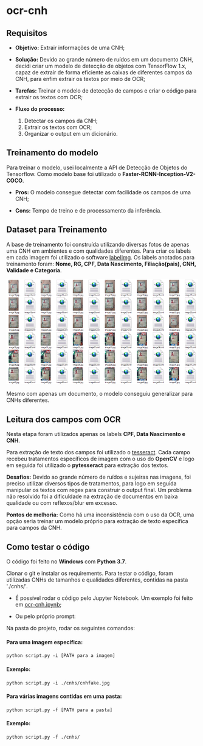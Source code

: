 # ocr-cnh

## Requisitos
- <b>Objetivo:</b> Extrair informações de uma CNH;

- <b>Solução:</b> Devido ao grande número de ruídos em um documento CNH, decidi criar um modelo de detecção de objetos com TensorFlow 1.x, capaz de extrair de forma eficiente as caixas de diferentes campos da CNH, para enfim extrair os textos por meio de OCR;

- <b>Tarefas:</b> Treinar o modelo de detecção de campos e criar o código para extrair os textos com OCR;

- <b>Fluxo do processo:</b>
  1. Detectar os campos da CNH;
  2. Extrair os textos com OCR;
  3. Organizar o output em um dicionário.

## Treinamento do modelo
Para treinar o modelo, usei localmente a API de Detecção de Objetos do Tensorflow. Como modelo base foi utilizado o <b>Faster-RCNN-Inception-V2-COCO</b>.

- <b>Pros:</b> O modelo consegue detectar com facilidade os campos de uma CNH;

- <b>Cons:</b> Tempo de treino e de processamento da inferência.

## Dataset para Treinamento
A base de treinamento foi construída utilizando diversas fotos de apenas uma CNH em ambientes e com qualidades diferentes. Para criar os labels em cada imagem foi utilizado o software <a href="https://github.com/tzutalin/labelImg">labelImg</a>. Os labels anotados para treinamento foram: <b>Nome, RG, CPF, Data Nascimento, Filiação(pais), CNH, Validade e Categoria</b>.

![Base de treino](basetreino.png)

Mesmo com apenas um documento, o modelo conseguiu generalizar para CNHs diferentes.

## Leitura dos campos com OCR
Nesta etapa foram utilizados apenas os labels <b>CPF, Data Nascimento e CNH</b>.

Para extração de texto dos campos foi utilizado o <a href="https://github.com/tesseract-ocr/tesseract">tesseract</a>. Cada campo recebeu tratamentos específicos de imagem com o uso do <b>OpenCV</b> e logo em seguida foi utilizado o <b>pytesseract</b> para extração dos textos.

<b>Desafios:</b> Devido ao grande número de ruídos e sujeiras nas imagens, foi preciso utilizar diversos tipos de tratamentos, para logo em seguida manipular os textos com regex para construir o output final. Um problema não resolvido foi a dificuldade na extração de documentos em baixa qualidade ou com reflexos/blur em excesso.

<b>Pontos de melhoria:</b> Como há uma inconsistência com o uso da OCR, uma opção seria treinar um modelo próprio para extração de texto específica para campos da CNH.

## Como testar o código
O código foi feito no <b>Windows</b> com <b>Python 3.7</b>.

Clonar o git e instalar os requirements. Para testar o código, foram utilizadas CNHs de tamanhos e qualidades diferentes, contidas na pasta './cnhs/'.

 - É possível rodar o código pelo Jupyter Notebook. Um exemplo foi feito em <a href="https://github.com/Diegobm99/ocr-cnh/blob/master/ocr-cnh.ipynb">ocr-cnh.ipynb</a>;


 - Ou pelo próprio prompt:

Na pasta do projeto, rodar os seguintes comandos:

#### Para uma imagem específica:
```
python script.py -i [PATH para a imagem]
```
#### Exemplo:
```
python script.py -i ./cnhs/cnhfake.jpg
```

#### Para várias imagens contidas em uma pasta:
```
python script.py -f [PATH para a pasta]
```
#### Exemplo:
```
python script.py -f ./cnhs/
```

